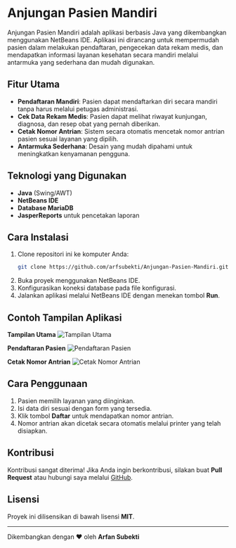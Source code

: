 # Anjungan Pasien Mandiri

Anjungan Pasien Mandiri adalah aplikasi berbasis Java yang dikembangkan menggunakan NetBeans IDE. Aplikasi ini dirancang untuk mempermudah pasien dalam melakukan pendaftaran, pengecekan data rekam medis, dan mendapatkan informasi layanan kesehatan secara mandiri melalui antarmuka yang sederhana dan mudah digunakan.

## Fitur Utama
- **Pendaftaran Mandiri**: Pasien dapat mendaftarkan diri secara mandiri tanpa harus melalui petugas administrasi.
- **Cek Data Rekam Medis**: Pasien dapat melihat riwayat kunjungan, diagnosa, dan resep obat yang pernah diberikan.
- **Cetak Nomor Antrian**: Sistem secara otomatis mencetak nomor antrian pasien sesuai layanan yang dipilih.
- **Antarmuka Sederhana**: Desain yang mudah dipahami untuk meningkatkan kenyamanan pengguna.

## Teknologi yang Digunakan
- **Java** (Swing/AWT)
- **NetBeans IDE**
- **Database MariaDB**
- **JasperReports** untuk pencetakan laporan

## Cara Instalasi
1. Clone repositori ini ke komputer Anda:
   ```bash
   git clone https://github.com/arfsubekti/Anjungan-Pasien-Mandiri.git
   ```
2. Buka proyek menggunakan NetBeans IDE.
3. Konfigurasikan koneksi database pada file konfigurasi.
4. Jalankan aplikasi melalui NetBeans IDE dengan menekan tombol **Run**.

## Contoh Tampilan Aplikasi

**Tampilan Utama**
![Tampilan Utama](https://via.placeholder.com/600x400?text=Tampilan+Utama)

**Pendaftaran Pasien**
![Pendaftaran Pasien](https://via.placeholder.com/600x400?text=Pendaftaran+Pasien)

**Cetak Nomor Antrian**
![Cetak Nomor Antrian](https://via.placeholder.com/600x400?text=Cetak+Nomor+Antrian)

## Cara Penggunaan
1. Pasien memilih layanan yang diinginkan.
2. Isi data diri sesuai dengan form yang tersedia.
3. Klik tombol **Daftar** untuk mendapatkan nomor antrian.
4. Nomor antrian akan dicetak secara otomatis melalui printer yang telah disiapkan.

## Kontribusi
Kontribusi sangat diterima! Jika Anda ingin berkontribusi, silakan buat **Pull Request** atau hubungi saya melalui [GitHub](https://github.com/arfsubekti).

## Lisensi
Proyek ini dilisensikan di bawah lisensi **MIT**.

---

Dikembangkan dengan ❤️ oleh **Arfan Subekti**

